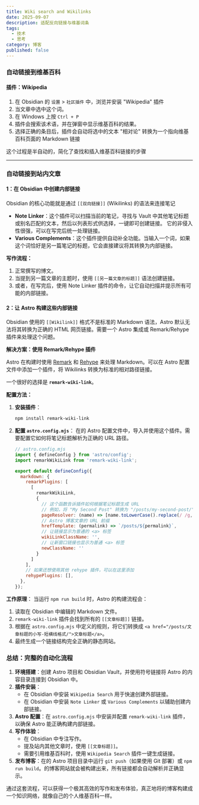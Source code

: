 ```yaml
---
title: Wiki search and Wikilinks
date: 2025-09-07
description: 适配反向链接与维基词条
tags:
  - 技术
  - 思考
category: 博客
published: false
---
```


### 自动链接到维基百科

#### 插件：**Wikipedia**


1.  在 Obsidian 的 `设置` > `社区插件` 中，浏览并安装 "Wikipedia" 插件
2.  当文章中选中这个词。
3.  在 Windows 上按 `Ctrl + P`
4.  插件会搜索该术语，并在弹窗中显示维基百科的结果。
5.  选择正确的条目后，插件会自动将选中的文本 "相对论" 转换为一个指向维基百科页面的 Markdown 链接

这个过程是半自动的，简化了查找和插入维基百科链接的步骤

---

### 自动链接到站内文章


#### 1：在 Obsidian 中创建内部链接

Obsidian 的核心功能就是通过 `[[双向链接]]` (Wikilinks) 的语法来连接笔记

*   **Note Linker**：这个插件可以扫描当前的笔记，寻找与 Vault 中其他笔记标题或别名匹配的文本，然后以列表形式供选择，一键即可创建链接。 它的非侵入性很强，可以在写完后统一处理链接。
*   **Various Complements**：这个插件提供自动补全功能。当输入一个词，如果这个词恰好是另一篇笔记的标题，它会直接建议将其转换为内部链接。

**写作流程：**
1.  正常撰写的博文。
2.  当提到另一篇文章的主题时，使用 `[[另一篇文章的标题]]` 语法创建链接。
3.  或者，在写完后，使用 Note Linker 插件的命令，让它自动扫描并提示所有可能的内部链接。

#### 2：让 Astro 构建这些内部链接

Obsidian 使用的 `[[Wikilink]]` 格式不是标准的 Markdown 语法，Astro 默认无法将其转换为正确的 HTML 网页链接。需要一个 Astro 集成或 Remark/Rehype 插件来处理这个问题。

**解决方案：使用 Remark/Rehype 插件**

Astro 在构建时使用 [Remark](https://remark.js.org/) 和 [Rehype](https://rehype.js.org/) 来处理 Markdown。可以在 Astro 配置文件中添加一个插件，将 Wikilinks 转换为标准的相对路径链接。

一个很好的选择是 **`remark-wiki-link`**。

**配置方法：**
1.  **安装插件**：
    ```bash
    npm install remark-wiki-link
    ```

2.  **配置 `astro.config.mjs`**：
    在的 Astro 配置文件中，导入并使用这个插件。需要配置它如何将笔记标题解析为正确的 URL 路径。

    ```javascript
    // astro.config.mjs
    import { defineConfig } from 'astro/config';
    import remarkWikiLink from 'remark-wiki-link';

    export default defineConfig({
      markdown: {
        remarkPlugins: [
          [
            remarkWikiLink,
            {
              // 这个函数告诉插件如何根据笔记标题生成 URL
              // 例如，将 "My Second Post" 转换为 "/posts/my-second-post/"
              pageResolver: (name) => [name.toLowerCase().replace(/ /g, '-')],
              // Astro 博客文章的 URL 前缀
              hrefTemplate: (permalink) => `/posts/${permalink}`,
              // 让链接显示为普通的 <a> 标签
              wikiLinkClassName: '',
              // 让新窗口链接也显示为普通 <a> 标签
              newClassName: ''
            }
          ]
        ],
        // 如果还想使用其他 rehype 插件，可以在这里添加
        rehypePlugins: [],
      },
    });
    ```

**工作原理**：
当运行 `npm run build` 时，Astro 的构建流程会：
1.  读取在 Obsidian 中编辑的 Markdown 文件。
2.  `remark-wiki-link` 插件会找到所有的 `[[文章标题]]` 链接。
3.  根据在 `astro.config.mjs` 中定义的规则，将它们转换成 `<a href="/posts/文章标题的小写-短横线格式/">文章标题</a>`。
4.  最终生成一个链接结构完全正确的静态网站。

### 总结：完整的自动化流程

1.  **环境搭建**：创建 Astro 项目和 Obsidian Vault，并使用符号链接将 Astro 的内容目录连接到 Obsidian 中。
2.  **插件安装**：
    *   在 Obsidian 中安装 `Wikipedia Search` 用于快速创建外部链接。
    *   在 Obsidian 中安装 `Note Linker` 或 `Various Complements` 以辅助创建内部链接。
3.  **Astro 配置**：在 `astro.config.mjs` 中安装并配置 `remark-wiki-link` 插件，以确保 Astro 能正确构建内部链接。
4.  **写作体验**：
    *   在 Obsidian 中专注写作。
    *   提及站内其他文章时，使用 `[[文章标题]]`。
    *   需要引用维基百科时，使用 `Wikipedia Search` 插件一键生成链接。
5.  **发布博客**：在的 Astro 项目目录中运行 `git push`（如果使用 Git 部署）或 `npm run build`。的博客网站就会被构建出来，所有链接都会自动解析并正确显示。

通过这套流程，可以获得一个极其高效的写作和发布体验，真正地将的博客构建成一个知识网络，就像自己的个人维基百科一样。